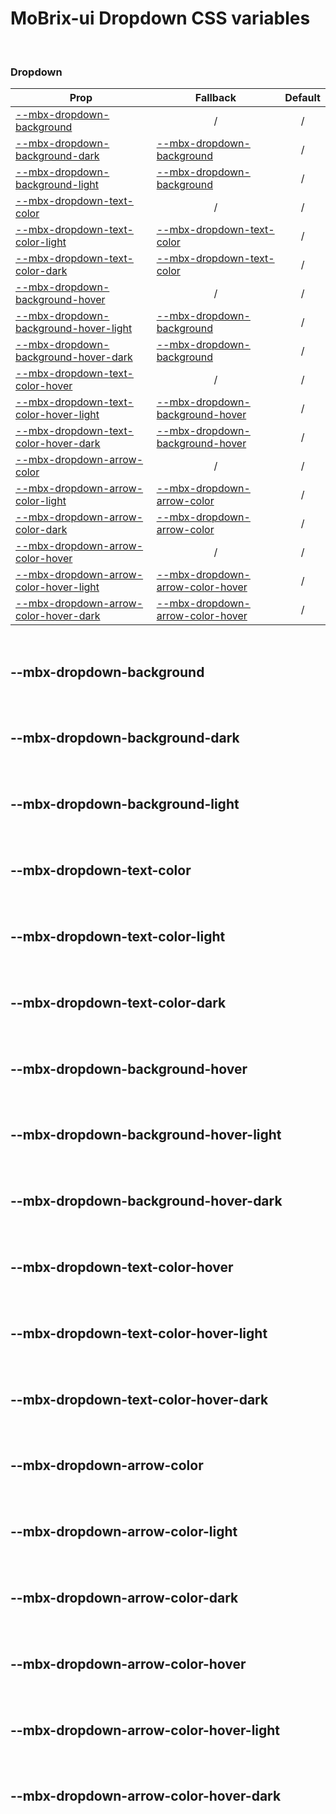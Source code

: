 # MoBrix-ui Dropdown CSS variables

<br>

### Dropdown

| Prop                                                                            | Fallback                                                            | Default                                            |
| ------------------------------------------------------------------------------- | ------------------------------------------------------------------- | -------------------------------------------------- |
| [--mbx-dropdown-background](#mbx-dropdown-background)                           | <div style="text-align:center;width:100%;">/</div>                  | <div style="text-align:center;width:100%;">/</div> |
| [--mbx-dropdown-background-dark](#mbx-dropdown-background-dark)                 | [--mbx-dropdown-background](#mbx-dropdown-background)               | <div style="text-align:center;width:100%;">/</div> |
| [--mbx-dropdown-background-light](#mbx-dropdown-background-light)               | [--mbx-dropdown-background](#mbx-dropdown-background)               | <div style="text-align:center;width:100%;">/</div> |
| [--mbx-dropdown-text-color](#mbx-dropdown-text-color)                           | <div style="text-align:center;width:100%;">/</div>                  | <div style="text-align:center;width:100%;">/</div> |
| [--mbx-dropdown-text-color-light](#mbx-dropdown-text-color-light)               | [--mbx-dropdown-text-color](#mbx-dropdown-text-color)               | <div style="text-align:center;width:100%;">/</div> |
| [--mbx-dropdown-text-color-dark](#mbx-dropdown-text-color-dark)                 | [--mbx-dropdown-text-color](#mbx-dropdown-text-color)               | <div style="text-align:center;width:100%;">/</div> |
| [--mbx-dropdown-background-hover](#mbx-dropdown-background-hover)               | <div style="text-align:center;width:100%;">/</div>                  | <div style="text-align:center;width:100%;">/</div> |
| [--mbx-dropdown-background-hover-light](#mbx-dropdown-background-hover-light)   | [--mbx-dropdown-background](#mbx-dropdown-background)               | <div style="text-align:center;width:100%;">/</div> |
| [--mbx-dropdown-background-hover-dark](#mbx-dropdown-background-hover-dark)     | [--mbx-dropdown-background](#mbx-dropdown-background)               | <div style="text-align:center;width:100%;">/</div> |
| [--mbx-dropdown-text-color-hover](#mbx-dropdown-text-color-hover)               | <div style="text-align:center;width:100%;">/</div>                  | <div style="text-align:center;width:100%;">/</div> |
| [--mbx-dropdown-text-color-hover-light](#mbx-dropdown-text-color-hover-light)   | [--mbx-dropdown-background-hover](#mbx-dropdown-background-hover)   | <div style="text-align:center;width:100%;">/</div> |
| [--mbx-dropdown-text-color-hover-dark](#mbx-dropdown-text-color-hover-dark)     | [--mbx-dropdown-background-hover](#mbx-dropdown-background-hover)   | <div style="text-align:center;width:100%;">/</div> |
| [--mbx-dropdown-arrow-color](#mbx-dropdown-arrow-color)                         | <div style="text-align:center;width:100%;">/</div>                  | <div style="text-align:center;width:100%;">/</div> |
| [--mbx-dropdown-arrow-color-light](#mbx-dropdown-arrow-color-light)             | [--mbx-dropdown-arrow-color](#mbx-dropdown-arrow-color)             | <div style="text-align:center;width:100%;">/</div> |
| [--mbx-dropdown-arrow-color-dark](#mbx-dropdown-arrow-color-dark)               | [--mbx-dropdown-arrow-color](#mbx-dropdown-arrow-color)             | <div style="text-align:center;width:100%;">/</div> |
| [--mbx-dropdown-arrow-color-hover](#mbx-dropdown-arrow-color-hover)             | <div style="text-align:center;width:100%;">/</div>                  | <div style="text-align:center;width:100%;">/</div> |
| [--mbx-dropdown-arrow-color-hover-light](#mbx-dropdown-arrow-color-hover-light) | [--mbx-dropdown-arrow-color-hover](#mbx-dropdown-arrow-color-hover) | <div style="text-align:center;width:100%;">/</div> |
| [--mbx-dropdown-arrow-color-hover-dark](#mbx-dropdown-arrow-color-hover-dark)   | [--mbx-dropdown-arrow-color-hover](#mbx-dropdown-arrow-color-hover) | <div style="text-align:center;width:100%;">/</div> |

<br>

## --mbx-dropdown-background

<br>

<br>

## --mbx-dropdown-background-dark

<br>

<br>

## --mbx-dropdown-background-light

<br>

<br>

## --mbx-dropdown-text-color

<br>

<br>

## --mbx-dropdown-text-color-light

<br>

<br>

## --mbx-dropdown-text-color-dark

<br>

<br>

## --mbx-dropdown-background-hover

<br>

<br>

## --mbx-dropdown-background-hover-light

<br>

<br>

## --mbx-dropdown-background-hover-dark

<br>

<br>

## --mbx-dropdown-text-color-hover

<br>

<br>

## --mbx-dropdown-text-color-hover-light

<br>

<br>

## --mbx-dropdown-text-color-hover-dark

<br>

<br>

## --mbx-dropdown-arrow-color

<br>

<br>

## --mbx-dropdown-arrow-color-light

<br>

<br>

## --mbx-dropdown-arrow-color-dark

<br>

<br>

## --mbx-dropdown-arrow-color-hover

<br>

<br>

## --mbx-dropdown-arrow-color-hover-light

<br>

<br>

## --mbx-dropdown-arrow-color-hover-dark

<br>
